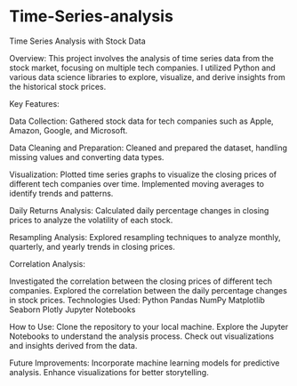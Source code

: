 # Time-Series-analysis
Time Series Analysis with Stock Data

Overview:
This project involves the analysis of time series data from the stock market, focusing on multiple tech companies. I utilized Python and various data science libraries to explore, visualize, and derive insights from the historical stock prices.

Key Features:

Data Collection:
Gathered stock data for tech companies such as Apple, Amazon, Google, and Microsoft.

Data Cleaning and Preparation:
Cleaned and prepared the dataset, handling missing values and converting data types.

Visualization:
Plotted time series graphs to visualize the closing prices of different tech companies over time.
Implemented moving averages to identify trends and patterns.

Daily Returns Analysis:
Calculated daily percentage changes in closing prices to analyze the volatility of each stock.

Resampling Analysis:
Explored resampling techniques to analyze monthly, quarterly, and yearly trends in closing prices.

Correlation Analysis:

Investigated the correlation between the closing prices of different tech companies.
Explored the correlation between the daily percentage changes in stock prices.
Technologies Used:
Python
Pandas
NumPy
Matplotlib
Seaborn
Plotly
Jupyter Notebooks

How to Use:
Clone the repository to your local machine.
Explore the Jupyter Notebooks to understand the analysis process.
Check out visualizations and insights derived from the data.

Future Improvements:
Incorporate machine learning models for predictive analysis.
Enhance visualizations for better storytelling.
